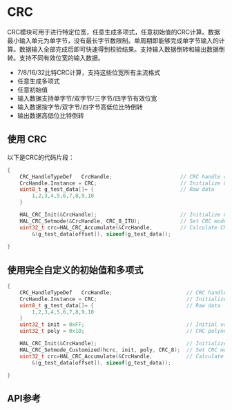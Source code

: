 # CRC

CRC模块可用于进行特定位宽，任意生成多项式，任意初始值的CRC计算。数据最小输入单元为单字节，没有最长字节数限制。单周期即能够完成单字节输入的计算。数据输入全部完成后即可快速得到校验结果。支持输入数据倒转和输出数据倒转。支持不同有效位宽的输入数据。
- 7/8/16/32比特CRC计算，支持这些位宽所有主流格式
- 任意生成多项式
- 任意初始值
- 输入数据支持单字节/双字节/三字节/四字节有效位宽
- 输入数据按字节/双字节/四字节高低位比特倒转
- 输出数据高低位比特倒转

## 使用 CRC
以下是CRC的代码片段：

```c
{
    CRC_HandleTypeDef   CrcHandle;                      // CRC handle declaration
    CrcHandle.Instance = CRC;                           // Initialize CRC handle
    uint8_t g_test_data[]= {                            // Raw data
        1,2,3,4,5,6,7,8,9,10
    }

    HAL_CRC_Init(&CrcHandle);                           // Initialize CRC module
    HAL_CRC_Setmode(&CrcHandle, CRC_8_ITU);             // Set CRC mode to CRC-8/ITU standard
    uint32_t crc=HAL_CRC_Accumulate(&CrcHandle,         // Calculate CRC result for g_test_data
        &(g_test_data[offset]), sizeof(g_test_data));
    
}    
```

## 使用完全自定义的初始值和多项式

```c
{
    CRC_HandleTypeDef   CrcHandle;                        // CRC handle declaration
    CrcHandle.Instance = CRC;                             // Initialize CRC handle
    uint8_t g_test_data[]= {                              // Raw data
        1,2,3,4,5,6,7,8,9,10
    }
    uint32_t init = 0xFF;                                 // Initial value
    uint32_t poly = 0x1D;                                 // CRC polynomial

    HAL_CRC_Init(&CrcHandle);                             // Initialize CRC module
    HAL_CRC_Setmode_Customized(hcrc, init, poly, CRC_8);  // Set CRC mode to CRC-8 standard
    uint32_t crc=HAL_CRC_Accumulate(&CrcHandle,           // Calculate CRC result for g_test_data
        &(g_test_data[offset]), sizeof(g_test_data));

}
```


## API参考
[](../api/hal/crc.md)